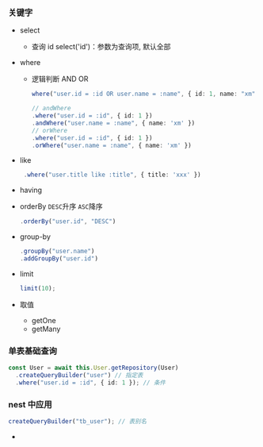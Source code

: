 ### 关键字

- select

  - 查询 id select('id')：参数为查询项, 默认全部

- where

  - 逻辑判断 AND OR

    ```ts
    where("user.id = :id OR user.name = :name", { id: 1, name: "xm" });

    // andWhere
    .where("user.id = :id", { id: 1 })
    .andWhere("user.name = :name", { name: 'xm' })
    // orWhere
    .where("user.id = :id", { id: 1 })
    .orWhere("user.name = :name", { name: 'xm' })
    ```

- like

  ```ts
   .where("user.title like :title", { title: 'xxx' })
  ```

- having

- orderBy `DESC`升序 `ASC`降序

  ```ts
  .orderBy("user.id", "DESC")
  ```

- group-by

  ```ts
  .groupBy("user.name")
  .addGroupBy("user.id")
  ```

- limit

  ```ts
  limit(10);
  ```

- 取值
  - getOne
  - getMany

### 单表基础查询

```ts
const User = await this.User.getRepository(User)
  .createQueryBuilder("user") // 指定表
  .where("user.id = :id", { id: 1 }); // 条件
```

### nest 中应用

```ts
createQueryBuilder("tb_user"); // 表别名
```

-

